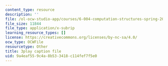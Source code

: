 ```yaml
---
content_type: resource
description: ''
file: /ol-ocw-studio-app/courses/6-004-computation-structures-spring-2017/9a4eaf559c4a8b533418c114fef7f5e0_UW9k06c63ts.srt
file_size: 11844
file_type: application/x-subrip
learning_resource_types: []
license: https://creativecommons.org/licenses/by-nc-sa/4.0/
ocw_type: OCWFile
resourcetype: Other
title: 3play caption file
uid: 9a4eaf55-9c4a-8b53-3418-c114fef7f5e0
---
```

